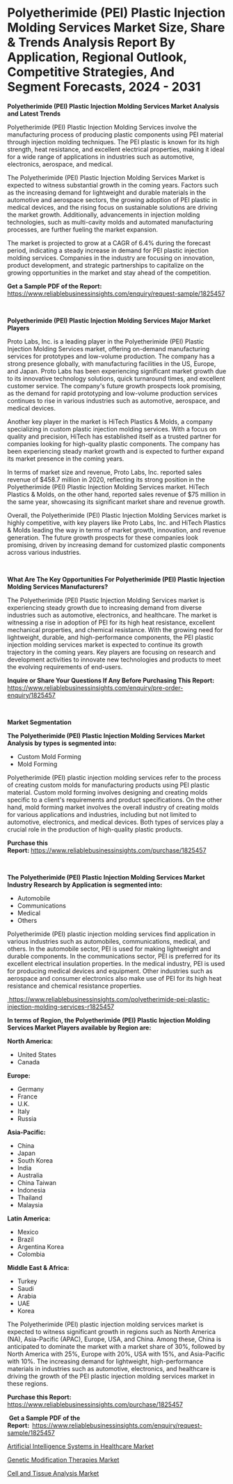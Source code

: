 <p><h1>Polyetherimide (PEI) Plastic Injection Molding Services Market Size, Share & Trends Analysis Report By Application, Regional Outlook, Competitive Strategies, And Segment Forecasts, 2024 - 2031</h1></p><p><strong>Polyetherimide (PEI) Plastic Injection Molding Services Market Analysis and Latest Trends</strong></p>
<p><p>Polyetherimide (PEI) Plastic Injection Molding Services involve the manufacturing process of producing plastic components using PEI material through injection molding techniques. The PEI plastic is known for its high strength, heat resistance, and excellent electrical properties, making it ideal for a wide range of applications in industries such as automotive, electronics, aerospace, and medical.</p><p>The Polyetherimide (PEI) Plastic Injection Molding Services Market is expected to witness substantial growth in the coming years. Factors such as the increasing demand for lightweight and durable materials in the automotive and aerospace sectors, the growing adoption of PEI plastic in medical devices, and the rising focus on sustainable solutions are driving the market growth. Additionally, advancements in injection molding technologies, such as multi-cavity molds and automated manufacturing processes, are further fueling the market expansion.</p><p>The market is projected to grow at a CAGR of 6.4% during the forecast period, indicating a steady increase in demand for PEI plastic injection molding services. Companies in the industry are focusing on innovation, product development, and strategic partnerships to capitalize on the growing opportunities in the market and stay ahead of the competition.</p></p>
<p><strong>Get a Sample PDF of the Report:&nbsp;</strong> <a href="https://www.reliablebusinessinsights.com/enquiry/request-sample/1825457">https://www.reliablebusinessinsights.com/enquiry/request-sample/1825457</a></p>
<p>&nbsp;</p>
<p><strong>Polyetherimide (PEI) Plastic Injection Molding Services Major Market Players</strong></p>
<p><p>Proto Labs, Inc. is a leading player in the Polyetherimide (PEI) Plastic Injection Molding Services market, offering on-demand manufacturing services for prototypes and low-volume production. The company has a strong presence globally, with manufacturing facilities in the US, Europe, and Japan. Proto Labs has been experiencing significant market growth due to its innovative technology solutions, quick turnaround times, and excellent customer service. The company's future growth prospects look promising, as the demand for rapid prototyping and low-volume production services continues to rise in various industries such as automotive, aerospace, and medical devices.</p><p>Another key player in the market is HiTech Plastics & Molds, a company specializing in custom plastic injection molding services. With a focus on quality and precision, HiTech has established itself as a trusted partner for companies looking for high-quality plastic components. The company has been experiencing steady market growth and is expected to further expand its market presence in the coming years.</p><p>In terms of market size and revenue, Proto Labs, Inc. reported sales revenue of $458.7 million in 2020, reflecting its strong position in the Polyetherimide (PEI) Plastic Injection Molding Services market. HiTech Plastics & Molds, on the other hand, reported sales revenue of $75 million in the same year, showcasing its significant market share and revenue growth.</p><p>Overall, the Polyetherimide (PEI) Plastic Injection Molding Services market is highly competitive, with key players like Proto Labs, Inc. and HiTech Plastics & Molds leading the way in terms of market growth, innovation, and revenue generation. The future growth prospects for these companies look promising, driven by increasing demand for customized plastic components across various industries.</p></p>
<p>&nbsp;</p>
<p><strong>What Are The Key Opportunities For Polyetherimide (PEI) Plastic Injection Molding Services Manufacturers?</strong></p>
<p><p>The Polyetherimide (PEI) Plastic Injection Molding Services market is experiencing steady growth due to increasing demand from diverse industries such as automotive, electronics, and healthcare. The market is witnessing a rise in adoption of PEI for its high heat resistance, excellent mechanical properties, and chemical resistance. With the growing need for lightweight, durable, and high-performance components, the PEI plastic injection molding services market is expected to continue its growth trajectory in the coming years. Key players are focusing on research and development activities to innovate new technologies and products to meet the evolving requirements of end-users.</p></p>
<p><strong>Inquire or Share Your Questions If Any Before Purchasing This Report:</strong> <a href="https://www.reliablebusinessinsights.com/enquiry/pre-order-enquiry/1825457">https://www.reliablebusinessinsights.com/enquiry/pre-order-enquiry/1825457</a></p>
<p>&nbsp;</p>
<p><strong>Market Segmentation</strong></p>
<p><strong>The Polyetherimide (PEI) Plastic Injection Molding Services Market Analysis by types is segmented into:</strong></p>
<p><ul><li>Custom Mold Forming</li><li>Mold Forming</li></ul></p>
<p><p>Polyetherimide (PEI) plastic injection molding services refer to the process of creating custom molds for manufacturing products using PEI plastic material. Custom mold forming involves designing and creating molds specific to a client's requirements and product specifications. On the other hand, mold forming market involves the overall industry of creating molds for various applications and industries, including but not limited to automotive, electronics, and medical devices. Both types of services play a crucial role in the production of high-quality plastic products.</p></p>
<p><strong>Purchase this Report:&nbsp;</strong><a href="https://www.reliablebusinessinsights.com/purchase/1825457">https://www.reliablebusinessinsights.com/purchase/1825457</a></p>
<p>&nbsp;</p>
<p><strong>The Polyetherimide (PEI) Plastic Injection Molding Services Market Industry Research by Application is segmented into:</strong></p>
<p><ul><li>Automobile</li><li>Communications</li><li>Medical</li><li>Others</li></ul></p>
<p><p>Polyetherimide (PEI) plastic injection molding services find application in various industries such as automobiles, communications, medical, and others. In the automobile sector, PEI is used for making lightweight and durable components. In the communications sector, PEI is preferred for its excellent electrical insulation properties. In the medical industry, PEI is used for producing medical devices and equipment. Other industries such as aerospace and consumer electronics also make use of PEI for its high heat resistance and chemical resistance properties.</p></p>
<p><a href="https://www.reliablebusinessinsights.com/polyetherimide-pei-plastic-injection-molding-services-r1825457">&nbsp;https://www.reliablebusinessinsights.com/polyetherimide-pei-plastic-injection-molding-services-r1825457</a></p>
<p><strong>In terms of Region, the Polyetherimide (PEI) Plastic Injection Molding Services Market Players available by Region are:</strong></p>
<p>
    <p> <strong> North America: </strong>
        <ul>
            <li>United States</li>
            <li>Canada</li>
        </ul>
        </p> 
    <p> <strong> Europe: </strong>
        <ul>
            <li>Germany</li>
            <li>France</li>
            <li>U.K.</li>
            <li>Italy</li>
            <li>Russia</li>
        </ul>
        </p> 
    <p> <strong> Asia-Pacific: </strong>
        <ul>
            <li>China</li>
            <li>Japan</li>
            <li>South Korea</li>
            <li>India</li>
            <li>Australia</li>
            <li>China Taiwan</li>
            <li>Indonesia</li>
            <li>Thailand</li>
            <li>Malaysia</li>
        </ul>
        </p> 
    <p> <strong> Latin America: </strong>
        <ul>
            <li>Mexico</li>
            <li>Brazil</li>
            <li>Argentina Korea</li>
            <li>Colombia</li>
        </ul>
        </p> 
    <p> <strong> Middle East & Africa: </strong>
        <ul>
            <li>Turkey</li>
            <li>Saudi</li>
            <li>Arabia</li>
            <li>UAE</li>
            <li>Korea</li>
        </ul>
    </p>
    </p>
<p><p>The Polyetherimide (PEI) plastic injection molding services market is expected to witness significant growth in regions such as North America (NA), Asia-Pacific (APAC), Europe, USA, and China. Among these, China is anticipated to dominate the market with a market share of 30%, followed by North America with 25%, Europe with 20%, USA with 15%, and Asia-Pacific with 10%. The increasing demand for lightweight, high-performance materials in industries such as automotive, electronics, and healthcare is driving the growth of the PEI plastic injection molding services market in these regions.</p></p>
<p><strong>Purchase this Report: </strong><a href="https://www.reliablebusinessinsights.com/purchase/1825457">https://www.reliablebusinessinsights.com/purchase/1825457</a></p>
<p>&nbsp;<strong>Get a Sample PDF of the Report:&nbsp;&nbsp;</strong><a href="https://www.reliablebusinessinsights.com/enquiry/request-sample/1825457">https://www.reliablebusinessinsights.com/enquiry/request-sample/1825457</a></p>
<p><strong></strong></p>
<p><p><a href="https://github.com/JennyferFeil2023/Market-Research-Report-List-1/blob/main/artificial-intelligence-systems-in-healthcare-market.md">Artificial Intelligence Systems in Healthcare Market</a></p><p><a href="https://github.com/edytherolanlouisejk1miz0wig/Market-Research-Report-List-3/blob/main/genetic-modification-therapies-market.md">Genetic Modification Therapies Market</a></p><p><a href="https://github.com/gracielawharr/Market-Research-Report-List-2/blob/main/cell-and-tissue-analysis-market.md">Cell and Tissue Analysis Market</a></p></p>